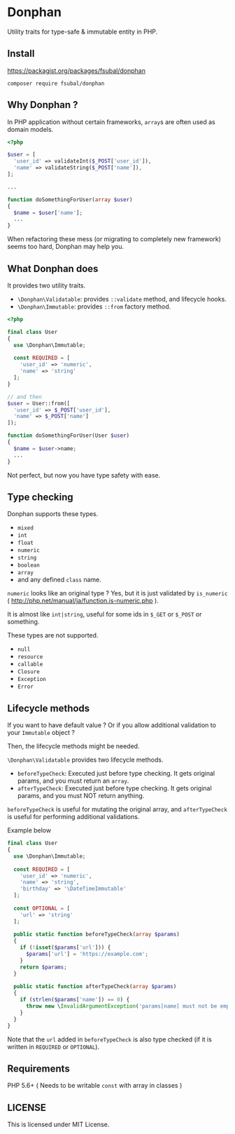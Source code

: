 # Donphan

Utility traits for type-safe &amp; immutable entity in PHP.

## Install 

https://packagist.org/packages/fsubal/donphan

```
composer require fsubal/donphan
```

## Why Donphan ?

In PHP application without certain frameworks, `array`s are often used as domain models.

```php
<?php

$user = [
  'user_id' => validateInt($_POST['user_id']),
  'name' => validateString($_POST['name']),
];

...

function doSomethingForUser(array $user)
{
  $name = $user['name'];
  ...
}
```

When refactoring these mess (or migrating to completely new framework) seems too hard, Donphan may help you.

## What Donphan does

It provides two utility traits.

- `\Donphan\Validatable`: provides `::validate` method, and lifecycle hooks.
- `\Donphan\Immutable`: provides `::from` factory method.

```php
<?php

final class User
{
  use \Donphan\Immutable;
 
  const REQUIRED = [
    'user_id' => 'numeric',
    'name' => 'string'
  ];
}

// and then
$user = User::from([
  'user_id' => $_POST['user_id'],
  'name' => $_POST['name']
]);

function doSomethingForUser(User $user)
{
  $name = $user->name;
  ...
}
```

Not perfect, but now you have type safety with ease.

## Type checking

Donphan supports these types.

- `mixed`
- `int`
- `float`
- `numeric`
- `string`
- `boolean`
- `array`
- and any defined `class` name.

`numeric` looks like an original type ? Yes, but it is just validated by `is_numeric` ( http://php.net/manual/ja/function.is-numeric.php ).

It is almost like `int|string`, useful for some ids in `$_GET` or `$_POST` or something.

These types are not supported.

- `null`
- `resource`
- `callable`
- `Closure`
- `Exception`
- `Error`

## Lifecycle methods

If you want to have default value ? Or if you allow additional validation to your `Immutable` object ?

Then, the lifecycle methods might be needed.

`\Donphan\Validatable` provides two lifecycle methods.

- `beforeTypeCheck`: Executed just before type checking. It gets original params, and you must return an `array`.
- `afterTypeCheck`: Executed just before type checking. It gets original params, and you must NOT return anything.

`beforeTypeCheck` is useful for mutating the original array, and `afterTypeCheck` is useful for performing additional validations.

Example below

```php
final class User
{
  use \Donphan\Immutable;
 
  const REQUIRED = [
    'user_id' => 'numeric',
    'name' => 'string',
    'birthday' => '\DateTimeImmutable'
  ];
  
  const OPTIONAL = [
    'url' => 'string'
  ];
  
  public static function beforeTypeCheck(array $params)
  {
    if (!isset($params['url'])) {
      $params['url'] = 'https://example.com';
    }
    return $params;
  }
  
  public static function afterTypeCheck(array $params)
  {
    if (strlen($params['name']) == 0) {
      throw new \InvalidArgumentException('params[name] must not be empty!');
    }
  }
}
```

Note that the `url` added in `beforeTypeCheck` is also type checked (if it is written in `REQUIRED` or `OPTIONAL`).

## Requirements

PHP 5.6+ ( Needs to be writable `const` with array in classes )

## LICENSE

This is licensed under MIT License.
